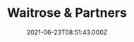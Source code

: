 ---
date: 2021-06-23T08:51:43.000Z
title: Waitrose & Partners
latitude: 52.03558142417081
longitude: 0.7317279136050154
url: https://www.waitrose.com/content/waitrose/en/bf_home/bf/658.html?y_source=1_MTA4NTgyMzYtNDQwLWxvY2F0aW9uLndlYnNpdGU=
category: checkin
---